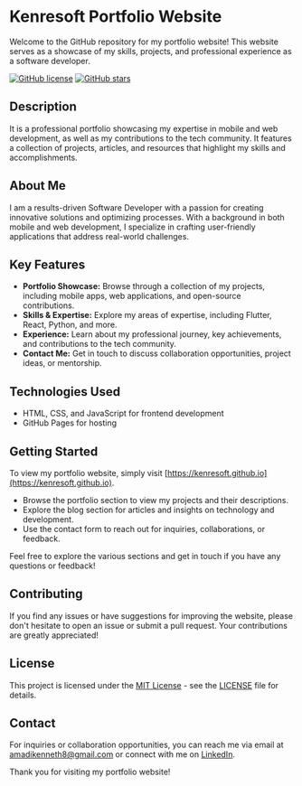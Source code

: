 # Kenresoft Portfolio Website

Welcome to the GitHub repository for my portfolio website! This website serves as a showcase of my skills, projects, and professional experience as a software developer.

[![GitHub license](https://img.shields.io/github/license/kenresoft/kenresoft.github.io)](https://github.com/kenresoft/kenresoft.github.io/blob/main/LICENSE)
[![GitHub stars](https://img.shields.io/github/stars/kenresoft/kenresoft.github.io)](https://github.com/kenresoft/kenresoft.github.io/stargazers)

## Description

It is a professional portfolio showcasing my expertise in mobile and web development, as well as my contributions to the tech community. It features a collection of projects, articles, and resources that highlight my skills and accomplishments.

## About Me

I am a results-driven Software Developer with a passion for creating innovative solutions and optimizing processes. With a background in both mobile and web development, I specialize in crafting user-friendly applications that address real-world challenges.

## Key Features

- **Portfolio Showcase:** Browse through a collection of my projects, including mobile apps, web applications, and open-source contributions.
- **Skills & Expertise:** Explore my areas of expertise, including Flutter, React, Python, and more.
- **Experience:** Learn about my professional journey, key achievements, and contributions to the tech community.
- **Contact Me:** Get in touch to discuss collaboration opportunities, project ideas, or mentorship.

## Technologies Used

- HTML, CSS, and JavaScript for frontend development
- GitHub Pages for hosting

## Getting Started

To view my portfolio website, simply visit [https://kenresoft.github.io](https://kenresoft.github.io).

- Browse the portfolio section to view my projects and their descriptions.
- Explore the blog section for articles and insights on technology and development.
- Use the contact form to reach out for inquiries, collaborations, or feedback.

Feel free to explore the various sections and get in touch if you have any questions or feedback!

## Contributing

If you find any issues or have suggestions for improving the website, please don't hesitate to open an issue or submit a pull request. Your contributions are greatly appreciated!

## License

This project is licensed under the [MIT License](https://opensource.org/licenses/MIT) - see the [LICENSE](LICENSE) file for details.

## Contact

For inquiries or collaboration opportunities, you can reach me via email at [amadikenneth8@gmail.com](mailto:amadikenneth8@gmail.com) or connect with me on [LinkedIn](https://linkedin.com/in/kenresoft).

Thank you for visiting my portfolio website!
